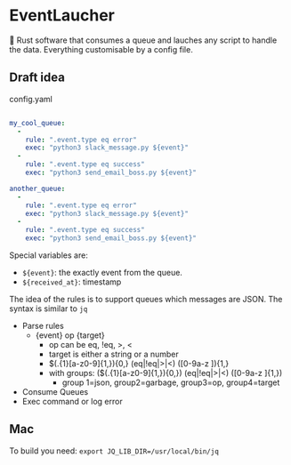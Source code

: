 # EventLaucher
:rocket: Rust software that consumes a queue and lauches any script to handle the data. Everything customisable by a config file.


## Draft idea

config.yaml

```yaml

my_cool_queue:
  -
    rule: ".event.type eq error"
    exec: "python3 slack_message.py ${event}"
  -
    rule: ".event.type eq success"
    exec: "python3 send_email_boss.py ${event}"

another_queue:
  -
    rule: ".event.type eq error"
    exec: "python3 slack_message.py ${event}"
  -
    rule: ".event.type eq success"
    exec: "python3 send_email_boss.py ${event}"

```

Special variables are:

- `${event}`: the exactly event from the queue.
- `${received_at}`: timestamp

The idea of the rules is to support queues which messages are JSON. The syntax is similar to `jq`

- Parse rules
  - {event} op {target}
  	- op can be eq, !eq, >, <
	- target is either a string or a number
	- \$(\.{1}[a-z0-9]{1,}){0,} (eq|!eq|>|<) ([0-9a-z ]){1,}
	- with groups: (\$(\.{1}[a-z0-9]{1,}){0,}) (eq|!eq|>|<) ([0-9a-z ]{1,})
		- group 1=json, group2=garbage, group3=op, group4=target
- Consume Queues
- Exec command or log error


## Mac
To build you need: 
`export JQ_LIB_DIR=/usr/local/bin/jq`